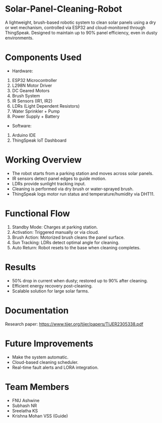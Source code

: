 # Solar-Panel-Cleaning-Robot
A lightweight, brush-based robotic system to clean solar panels using a dry or wet mechanism, controlled via ESP32 and cloud-monitored through ThingSpeak. Designed to maintain up to 90% panel efficiency, even in dusty environments.

# Components Used 
* Hardware:
1. ESP32 Microcontroller
2. L298N Motor Driver
3. DC Geared Motors
4. Brush System
5. IR Sensors (IR1, IR2)
6. LDRs (Light Dependent Resistors)
7. Water Sprinkler + Pump
8. Power Supply + Battery

* Software:
1. Arduino IDE
2. ThingSpeak IoT Dashboard

# Working Overview
- The robot starts from a parking station and moves across solar panels.
- IR sensors detect panel edges to guide motion.
- LDRs provide sunlight tracking input.
- Cleaning is performed via dry brush or water-sprayed brush.
- ThingSpeak logs motor run status and temperature/humidity via DHT11.

# Functional Flow
1. Standby Mode: Charges at parking station.
2. Activation: Triggered manually or via cloud.
3. Brush Action: Motorized brush cleans the panel surface.
4. Sun Tracking: LDRs detect optimal angle for cleaning.
5. Auto Return: Robot resets to the base when cleaning completes.

# Results
- 50% drop in current when dusty; restored up to 90% after cleaning.
- Efficient energy recovery post-cleaning.
- Scalable solution for large solar farms.

# Documentation
Research paper: https://www.tijer.org/tijer/papers/TIJER2305338.pdf

# Future Improvements
- Make the system automatic.
- Cloud-based cleaning scheduler.
- Real-time fault alerts and LORA integration.

# Team Members 
- FNU Ashwine
- Subhash NR
- Sreelatha KS
- Krishna Mohan VSS (Guide) 
